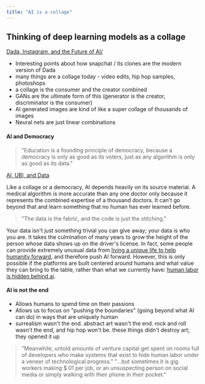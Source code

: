 ```yaml
---
title: "AI is a collage"
---
```


## Thinking of deep learning models as a collage
[Dada, Instagram, and the Future of AI/](https://theartofresearch.org/we-are-collage-dada-instagram-and-the-future-of-ai/)
- Interesting points about how snapchat / its clones are the modern version of Dada
- many things are a collage today - video edits, hip hop samples, photoshops
- a collage is the consumer and the creator combined
- GANs are the ultimate form of this (generator is the creator, discriminator is the consumer)
- AI generated images are kind of like a super collage of thousands of images
- Neural nets are just linear combinations


#### AI and Democracy

>"Education is a founding principle of democracy, because a democracy is only as good as its voters, just as any algorithm is only as good as its data."

[AI, UBI, and Data](https://theartofresearch.org/ai-ubi-and-data/)


Like a collage or a democracy, AI depends heavily on its source material. A medical algorithm is more accurate than any one doctor only because it represents the combined expertise of a thousand doctors. It can't go beyond that and learn something that no human has ever learned before.

>"The data is the fabric, and the code is just the stitching."

Your data isn't just something trivial you can give away; your data is who you are. It takes the culmination of many years to grow the height of the person whose data shows up on the driver's license. In fact, some people can provide extremely unusual data from [living a unique life to help humanity forward](notes/living-a-unique-life-to-help-humanity-forward), and therefore push AI forward. However, this is only possible if the platforms are built centered around humans and what value they can bring to the table, rather than what we currently have: [human labor is hidden behind ai](notes/human-labor-is-hidden-behind-ai).

#### AI is not the end

- Allows humans to spend time on their passions
- Allows us to focus on "pushing the boundaries" (going beyond what AI can do) in ways that are uniquely human
- surrealism wasn't the end. abstract art wasn't the end. rock and roll wasn't the end, and hip hop won't be. these things didn't destroy art; they opened it up


>"Meanwhile, untold amounts of venture capital get spent on rooms full of developers who make systems that exist to hide human labor under a veneer of technological progress."
>"...but sometimes it is gig workers making $.01 per job, or an unsuspecting person on social media or simply walking with their phone in their pocket."